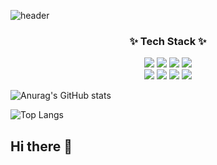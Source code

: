 ![header](https://capsule-render.vercel.app/api?type=waving&color=gradient&customColorList=10&height=200&text=Dinga's%20GITHUB&fontSize=50&animation=twinkling&fontAlign=68&fontAlignY=36)

<h3 align="center">✨ Tech Stack ✨</h3>
<div align="center">
  <img src="https://img.shields.io/badge/Spring-3DDC84?style=flat&logo=spring&logoColor=white"/>
  <img src="https://img.shields.io/badge/JavaScript-F7DF1E?style=flat&logo=javascript&logoColor=white"/>
  <img src="https://img.shields.io/badge/intelliJ-21BDDB?style=flat&logo=intellijidea&logoColor=white"/>
  <img src="https://img.shields.io/badge/mysql-4479A1?style=flat&logo=mysql&logoColor=white"/>
</div>

<div align="center">
  <img src="https://img.shields.io/badge/C-A8B9CC?style=flat&logo=c&logoColor=white"/>
  <img src="https://img.shields.io/badge/JAVA-C00000?style=flat&logo=JAVA&logoColor=white"/>
  <img src="https://img.shields.io/badge/docker-2496ED?style=flat&logo=docker&logoColor=white"/>
  <img src="https://img.shields.io/badge/AWS-1ED760?style=flat&logo=AWS&logoColor=white"/>
</div>

![Anurag's GitHub stats](https://github-readme-stats.vercel.app/api?username=doldollee00&show_icons=true&hide=contribs,prs&cache_seconds=86400&theme=radical)


![Top Langs](https://github-readme-stats.vercel.app/api/top-langs/?username=doldollee00&layout=compact)








</div>




## Hi there 👋

<!--
**doldollee00/doldollee00** is a ✨ _special_ ✨ repository because its `README.md` (this file) appears on your GitHub profile.

Here are some ideas to get you started:

- 🔭 I’m currently working on ...
- 🌱 I’m currently learning ...
- 👯 I’m looking to collaborate on ...
- 🤔 I’m looking for help with ...
- 💬 Ask me about ...
- 📫 How to reach me: ...
- 😄 Pronouns: ...
- ⚡ Fun fact: ...
-->
